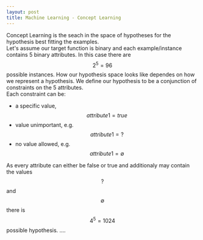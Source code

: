 ```yaml
---
layout: post
title: Machine Learning - Concept Learning
---
```

Concept Learning is the seach in the space of hypotheses for the hypothesis best fitting the examples.\
Let's assume our target function is binary and each example/instance contains 5 binary attributes. In this case there are $$2^5 = 96$$ possible instances. How our hypothesis space looks like dependes on how we represent a hypothesis. We define our hypothesis to be a conjunction of constraints on the 5 attributes.\
Each constraint can be:
- a specific value, $$attribute1 = true$$
- value unimportant, e.g. $$attribute1 = ?$$
- no value allowed, e.g. $$attribute1 = \emptyset$$

As every attribute can either be false or true and additionaly may contain the values $$?$$ and $$\emptyset$$ there is $$4^5 = 1024$$ possible hypothesis.
....